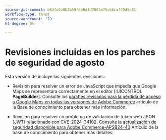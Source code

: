 ```yaml
---
source-git-commit: b63fa9a8b2b59f6e8dfd7003e75c66caf99d5e81
workflow-type: tm+mt
source-wordcount: '79'
ht-degree: 0%

---
```

# Revisiones incluidas en los parches de seguridad de agosto

Esta versión de incluye las siguientes revisiones:

* Revisión para resolver un error de JavaScript que impedía que Google Maps se representara correctamente en el editor [!UICONTROL **PageBuilder**]. Consulte los [parches revisados para la pérdida de acceso a Google Maps en todas las versiones de Adobe Commerce](https://experienceleague.adobe.com/en/docs/commerce-knowledge-base/kb/troubleshooting/site-down-or-unresponsive/revised-patches-for-google-maps-access-loss-on-all-adobe-commerce-versions) artículo de la Base de conocimiento para obtener más información.

<!--
ACP2E-3156
ACP2E-3157
ACP2E-3158
ACP2E-3159
-->

* Revisión para resolver un problema de validación de token web JSON (JWT) relacionado con CVE-2024-34102. Consulte la [actualización de seguridad disponible para Adobe Commerce-APSB24-40](https://experienceleague.adobe.com/en/docs/commerce-knowledge-base/kb/troubleshooting/known-issues-patches-attached/security-update-available-for-adobe-commerce-apsb24-40-revised-to-include-isolated-patch-for-cve-2024-34102) Artículo de la base de conocimiento para obtener más detalles.

<!--
AC-12486
AC-12487
AC-12488
AC-12489
--->